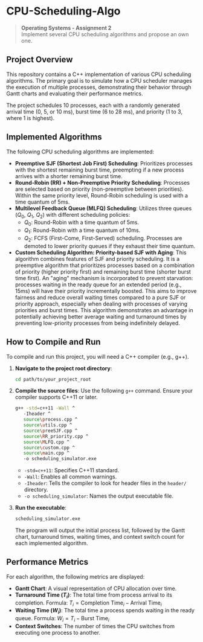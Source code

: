 # CPU-Scheduling-Algo
> **Operating Systems - Assignment 2**  
> Implement several CPU scheduling algorithms and propose an own one.

## Project Overview

This repository contains a C++ implementation of various CPU scheduling algorithms. The primary goal is to simulate how a CPU scheduler manages the execution of multiple processes, demonstrating their behavior through Gantt charts and evaluating their performance metrics.

The project schedules 10 processes, each with a randomly generated arrival time (0, 5, or 10 ms), burst time (6 to 28 ms), and priority (1 to 3, where 1 is highest).

## Implemented Algorithms

The following CPU scheduling algorithms are implemented:

* **Preemptive SJF (Shortest Job First) Scheduling**: Prioritizes processes with the shortest remaining burst time, preempting if a new process arrives with a shorter remaining burst time.
* **Round-Robin (RR) + Non-Preemptive Priority Scheduling**: Processes are selected based on priority (non-preemptive between priorities). Within the same priority level, Round-Robin scheduling is used with a time quantum of 5ms.
* **Multilevel Feedback Queue (MLFQ) Scheduling**: Utilizes three queues ($Q_0$, $Q_1$, $Q_2$) with different scheduling policies:
    * $Q_0$: Round-Robin with a time quantum of 5ms.
    * $Q_1$: Round-Robin with a time quantum of 10ms.
    * $Q_2$: FCFS (First-Come, First-Served) scheduling.
    Processes are demoted to lower priority queues if they exhaust their time quantum.
* **Custom Scheduling Algorithm: Priority-based SJF with Aging**: This algorithm combines features of SJF and priority scheduling. It is a preemptive algorithm that prioritizes processes based on a combination of priority (higher priority first) and remaining burst time (shorter burst time first). An "aging" mechanism is incorporated to prevent starvation: processes waiting in the ready queue for an extended period (e.g., 15ms) will have their priority incrementally boosted. This aims to improve fairness and reduce overall waiting times compared to a pure SJF or priority approach, especially when dealing with processes of varying priorities and burst times. This algorithm demonstrates an advantage in potentially achieving better average waiting and turnaround times by preventing low-priority processes from being indefinitely delayed.

## How to Compile and Run

To compile and run this project, you will need a C++ compiler (e.g., g++).

1.  **Navigate to the project root directory**:
    ```bash
    cd path/to/your_project_root
    ```

2.  **Compile the source files**:
    Use the following `g++` command. Ensure your compiler supports C++11 or later.
    ```bash
    g++ -std=c++11 -Wall ^
       -Iheader ^
       source\process.cpp ^
       source\utils.cpp ^
       source\preeSJF.cpp ^
       source\RR_priority.cpp ^
       source\MLFQ.cpp ^
       source\custom.cpp ^
       source\main.cpp ^
       -o scheduling_simulator.exe
    ```
    * `-std=c++11`: Specifies C++11 standard.
    * `-Wall`: Enables all common warnings.
    * `-Iheader`: Tells the compiler to look for header files in the `header/` directory.
    * `-o scheduling_simulator`: Names the output executable file.

3.  **Run the executable**:
    ```bash
    scheduling_simulator.exe
    ```
    The program will output the initial process list, followed by the Gantt chart, turnaround times, waiting times, and context switch count for each implemented algorithm.

## Performance Metrics

For each algorithm, the following metrics are displayed:

* **Gantt Chart**: A visual representation of CPU allocation over time.
* **Turnaround Time ($T_i$)**: The total time from process arrival to its completion.
    Formula: $T_i = \text{Completion Time}_i - \text{Arrival Time}_i$ 
* **Waiting Time ($W_i$)**: The total time a process spends waiting in the ready queue.
    Formula: $W_i = T_i - \text{Burst Time}_i$ 
* **Context Switches**: The number of times the CPU switches from executing one process to another.
